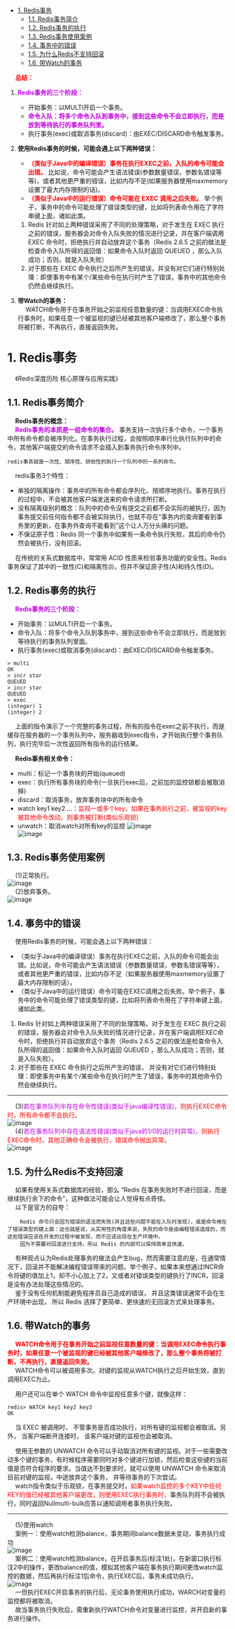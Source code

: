 

<!-- TOC -->

- [1. Redis事务](#1-redis事务)
    - [1.1. Redis事务简介](#11-redis事务简介)
    - [1.2. Redis事务的执行](#12-redis事务的执行)
    - [1.3. Redis事务使用案例](#13-redis事务使用案例)
    - [1.4. 事务中的错误](#14-事务中的错误)
    - [1.5. 为什么Redis不支持回滚](#15-为什么redis不支持回滚)
    - [1.6. 带Watch的事务](#16-带watch的事务)

<!-- /TOC -->


&emsp; **<font color = "red">总结：</font>**  
1. **<font color = "clime">Redis事务的三个阶段：</font>**  
    * 开始事务：以MULTI开启一个事务。   
    * **<font color = "clime">命令入队：将多个命令入队到事务中，接到这些命令不会立即执行，而是放到等待执行的事务队列里。</font>**    
    * 执行事务(exec)或取消事务(discard)：由EXEC/DISCARD命令触发事务。  
2. **使用Redis事务的时候，可能会遇上以下两种错误：**  
    * **<font color = "red">（类似于Java中的编译错误）事务在执行EXEC之前，入队的命令可能会出错。</font>** 比如说，命令可能会产生语法错误(参数数量错误，参数名错误等等)，或者其他更严重的错误，比如内存不足(如果服务器使用maxmemory设置了最大内存限制的话)。  
    * **<font color = "red">（类似于Java中的运行错误）命令可能在 EXEC 调用之后失败。</font>** 举个例子，事务中的命令可能处理了错误类型的键，比如将列表命令用在了字符串键上面，诸如此类。  

    1. Redis 针对如上两种错误采用了不同的处理策略，对于发生在 EXEC 执行之前的错误，服务器会对命令入队失败的情况进行记录，并在客户端调用 EXEC 命令时，拒绝执行并自动放弃这个事务（Redis 2.6.5 之前的做法是检查命令入队所得的返回值：如果命令入队时返回 QUEUED ，那么入队成功；否则，就是入队失败）  
    2. 对于那些在 EXEC 命令执行之后所产生的错误，并没有对它们进行特别处理：即使事务中有某个/某些命令在执行时产生了错误，事务中的其他命令仍然会继续执行。 

3. **带Watch的事务：**  
&emsp; WATCH命令用于在事务开始之前监视任意数量的键：当调用EXEC命令执行事务时，如果任意一个被监视的键已经被其他客户端修改了，那么整个事务将被打断，不再执行，直接返回失败。 


# 1. Redis事务  
<!-- 
不支持原子性的 Redis 事务也敢叫事务？ 
https://mp.weixin.qq.com/s/v2Ob6gZjmoJW1cEKb1Om0Q
-->
&emsp; 《Redis深度历险 核心原理与应用实践》  

## 1.1. Redis事务简介  
&emsp; **Redis事务的概念：**   
&emsp; **<font color = "clime">Redis事务的本质是一组命令的集合。</font>** 事务支持一次执行多个命令，一个事务中所有命令都会被序列化。在事务执行过程，会按照顺序串行化执行队列中的命令，其他客户端提交的命令请求不会插入到事务执行命令序列中。   

    redis事务就是一次性、顺序性、排他性的执行一个队列中的一系列命令。　　

&emsp; redis事务3个特性：  

* 单独的隔离操作：事务中的所有命令都会序列化、按顺序地执行。事务在执行的过程中，不会被其他客户端发送来的命令请求所打断。
* 没有隔离级别的概念：队列中的命令没有提交之前都不会实际的被执行，因为事务提交前任何指令都不会被实际执行，也就不存在“事务内的查询要看到事务里的更新，在事务外查询不能看到”这个让人万分头痛的问题。  
* 不保证原子性：Redis 同一个事务中如果有一条命令执行失败，其后的命令仍然会被执行，没有回滚。  

&emsp; 在传统的关系式数据库中，常常用 ACID 性质来检验事务功能的安全性。Redis事务保证了其中的一致性(C)和隔离性(I)，但并不保证原子性(A)和持久性(D)。  

<!-- 

&emsp; ~~Redis事务可以一次执行多个命令，本质是一组命令的集合。一个事务中的所有命令都会序列化，按顺序地串行化执行而不会被其它命令插入，不许加塞。~~  
&emsp; ~~可以保证一个队列中，一次性、顺序性、排他性的执行一系列命令(Redis 事务的主要作用其实就是串联多个命令防止别的命令插队)。~~  

&emsp; 官方文档是这么说的  

    事务可以一次执行多个命令， 并且带有以下两个重要的保证：  

        事务是一个单独的隔离操作：事务中的所有命令都会序列化、按顺序地执行。事务在执行的过程中，不会被其他客户端发送来的命令请求所打断。
        事务是一个原子操作：事务中的命令要么全部被执行，要么全部都不执行。  


&emsp; **Redis事务没有隔离级别的概念：**  
&emsp; 批量操作在发送EXEC命令前被放入队列缓存，并不会被实际执行，也就不存在事务内的查询要看到事务里的更新，事务外查询不能看到。  

&emsp; **Redis不保证原子性：**  
&emsp; Redis中，单条命令是原子性执行的，但事务不保证原子性，且没有回滚。事务中任意命令执行失败，其余的命令仍会被执行。  
-->

## 1.2. Redis事务的执行
&emsp; **<font color = "clime">Redis事务的三个阶段：</font>**  

* 开始事务：以MULTI开启一个事务。   
* 命令入队：将多个命令入队到事务中，接到这些命令不会立即执行，而是放到等待执行的事务队列里面。    
* 执行事务(exec)或取消事务(discard)：由EXEC/DISCARD命令触发事务。  

```
> multi
OK
> incr star
QUEUED
> incr star
QUEUED
> exec
(integer) 1
(integer) 2
```

&emsp; 上面的指令演示了一个完整的事务过程，所有的指令在exec之前不执行，而是缓存在服务器的一个事务队列中，服务器收到exec指令，才开始执行整个事务队列，执行完毕后一次性返回所有指令的运行结果。  

&emsp; **Redis事务相关命令：**  

* multi：标记一个事务块的开始(queued)
* exec：执行所有事务块的命令(一旦执行exec后，之前加的监控锁都会被取消掉)　
* discard：取消事务，放弃事务块中的所有命令
* watch key1 key2 ...：<font color = "red">监视一或多个key，如果在事务执行之前，被监视的key被其他命令改动，则事务被打断(类似乐观锁)</font>
* unwatch：取消watch对所有key的监控
![image](https://gitee.com/wt1814/pic-host/raw/master/images/microService/Redis/redis-98.png)  
![image](https://gitee.com/wt1814/pic-host/raw/master/images/microService/Redis/redis-99.png)  

## 1.3. Redis事务使用案例  
&emsp; (1)正常执行。  
![image](https://gitee.com/wt1814/pic-host/raw/master/images/microService/Redis/redis-91.png)  
&emsp; (2)放弃事务。  
![image](https://gitee.com/wt1814/pic-host/raw/master/images/microService/Redis/redis-92.png)  

## 1.4. 事务中的错误
<!-- 
不支持原子性的 Redis 事务也敢叫事务？ 
https://mp.weixin.qq.com/s/v2Ob6gZjmoJW1cEKb1Om0Q
Redis中基本的事务的错误处理办法
https://blog.csdn.net/csdn18740599042/article/details/109268025

&emsp; 在Java中有两种错误，一种是编译型异常，一种为运行时异常  
&emsp; 顾名思义： 
&emsp; 编译型就是代码语法错误，编译不能通过  
&emsp; 运行时异常就是逻辑错误，但编译时可以通过  
&emsp; 在redis中也是一样的，编译型异常即为命令错误，运行时异常即为逻辑错误  
-->

&emsp; 使用Redis事务的时候，可能会遇上以下两种错误：

* （类似于Java中的编译错误）事务在执行EXEC之前，入队的命令可能会出错。比如说，命令可能会产生语法错误（参数数量错误，参数名错误等等），或者其他更严重的错误，比如内存不足（如果服务器使用maxmemory设置了最大内存限制的话）。  
* （类似于Java中的运行错误）命令可能在EXEC调用之后失败。举个例子，事务中的命令可能处理了错误类型的键，比如将列表命令用在了字符串键上面，诸如此类。  

1. Redis 针对如上两种错误采用了不同的处理策略，对于发生在 EXEC 执行之前的错误，服务器会对命令入队失败的情况进行记录，并在客户端调用EXEC命令时，拒绝执行并自动放弃这个事务（Redis 2.6.5 之前的做法是检查命令入队所得的返回值：如果命令入队时返回 QUEUED ，那么入队成功；否则，就是入队失败）。  
2. 对于那些在 EXEC 命令执行之后所产生的错误， 并没有对它们进行特别处理：即使事务中有某个/某些命令在执行时产生了错误，事务中的其他命令仍然会继续执行。  

----

&emsp; (3)<font color = "clime">若在事务队列中存在命令性错误(类似于java编译性错误)，</font><font color = "red">则执行EXEC命令时，所有命令都不会执行。</font>  
![image](https://gitee.com/wt1814/pic-host/raw/master/images/microService/Redis/redis-93.png)  
&emsp; (4)<font color = "clime">若在事务队列中存在语法性错误(类似于java的1/0的运行时异常)，</font><font color = "red">则执行EXEC命令时，其他正确命令会被执行，错误命令抛出异常。</font>  
![image](https://gitee.com/wt1814/pic-host/raw/master/images/microService/Redis/redis-94.png)  

## 1.5. 为什么Redis不支持回滚  
&emsp; 如果有使用关系式数据库的经验，那么 “Redis 在事务失败时不进行回滚，而是继续执行余下的命令”，这种做法可能会让人觉得有点奇怪。  
&emsp; 以下是官方的自夸：  

        Redis 命令只会因为错误的语法而失败(并且这些问题不能在入队时发现)，或是命令用在了错误类型的键上面：这也就是说，从实用性的角度来说，失败的命令是由编程错误造成的，而这些错误应该在开发的过程中被发现，而不应该出现在生产环境中。
        因为不需要对回滚进行支持，所以 Redis 的内部可以保持简单且快速。

&emsp; 有种观点认为Redis处理事务的做法会产生bug，然而需要注意的是，在通常情况下，回滚并不能解决编程错误带来的问题。举个例子，如果本来想通过INCR命令将键的值加上1，却不小心加上了2，又或者对错误类型的键执行了INCR，回滚是没有办法处理这些情况的。  
&emsp; 鉴于没有任何机制能避免程序员自己造成的错误， 并且这类错误通常不会在生产环境中出现， 所以 Redis 选择了更简单、更快速的无回滚方式来处理事务。  

## 1.6. 带Watch的事务  
&emsp; **<font color = "red">WATCH命令用于在事务开始之前监视任意数量的键：当调用EXEC命令执行事务时，如果任意一个被监视的键已经被其他客户端修改了，那么整个事务将被打断，不再执行，直接返回失败。</font>**  
&emsp; WATCH命令可以被调用多次。对键的监视从WATCH执行之后开始生效，直到调用EXEC为止。  

&emsp; 用户还可以在单个 WATCH 命令中监视任意多个键，就像这样：  

```
redis> WATCH key1 key2 key3 
OK 
```
&emsp; 当 EXEC 被调用时， 不管事务是否成功执行，对所有键的监视都会被取消。另外， 当客户端断开连接时， 该客户端对键的监视也会被取消。  

&emsp; 使用无参数的 UNWATCH 命令可以手动取消对所有键的监视。对于一些需要改动多个键的事务，有时候程序需要同时对多个键进行加锁，然后检查这些键的当前值是否符合程序的要求。当值达不到要求时，就可以使用 UNWATCH 命令来取消目前对键的监视，中途放弃这个事务， 并等待事务的下次尝试。  
&emsp; watch指令类似于乐观锁，在事务提交时，<font color = "red">如果watch监控的多个KEY中任何KEY的值已经被其他客户端更改，则使用EXEC执行事务时，</font>事务队列将不会被执行，同时返回Nullmulti-bulk应答以通知调用者事务执行失败。  

-----

&emsp; (5)使用watch  
&emsp; 案例一：使用watch检测balance，事务期间balance数据未变动，事务执行成功  
![image](https://gitee.com/wt1814/pic-host/raw/master/images/microService/Redis/redis-95.png)  
&emsp; 案例二：使用watch检测balance，在开启事务后(标注1处)，在新窗口执行标注2中的操作，更改balance的值，模拟其他客户端在事务执行期间更改watch监控的数据，然后再执行标注1后命令，执行EXEC后，事务未成功执行。  
![image](https://gitee.com/wt1814/pic-host/raw/master/images/microService/Redis/redis-96.png)  
&emsp; 一但执行EXEC开启事务的执行后，无论事务使用执行成功，WARCH对变量的监控都将被取消。  
&emsp; 故当事务执行失败后，需重新执行WATCH命令对变量进行监控，并开启新的事务进行操作。  




<!-- 
&emsp; Redis 的事务有两个特点：  
1. 按进入队列的顺序执行。  
2. 不会受到其他客户端的请求影响。  

1.1. Redis事务的使用  
&emsp; Redis 的事务涉及到四个命令：multi(开启事务)，exec(执行事务)，discard (取消事务)，watch(监视)。  
1. 使用Multi命令表示开启一个事务；  
![image](https://gitee.com/wt1814/pic-host/raw/master/images/microService/Redis/redis-36.png)  
2. 开启一个事务过后中间输入的所有命令都不会被立即执行，而是被加入到队列中缓存起来，当收到Exec命令的时候Redis服务会按入队顺序依次执行命令。  
&emsp; 在multi命令后输入的命令不会被立即执行，而是被加入的队列中，并且加入成功redis会返回QUEUED，表示加入队列成功，如果这里的命令输入错误了，或者命令参数不对，Redis会返回ERR 如下图，并且此次事务无法继续执行了。这里需要注意的是在 Redis 2.6.5 版本后是会取消事务的执行，但是在 2.6.5 之前Redis是会执行所有成功加入队列的命令。详细信息可以看官方文档。  
![image](https://gitee.com/wt1814/pic-host/raw/master/images/microService/Redis/redis-37.png)  
3. 输入exec命令后会依次执行加入到队列中的命令。  

1.2. Redis事务中的错误  

1. 在Redis的事务中，命令在加入队列的时候如果出错，那么此次事务是会被取消执行的。这种错误在执行exec命令前Redis服务就可以探测到。  
2. 在 Redis 事务中还有一种错误，那就是所有命令都加入队列成功了，但是在执行exec命令的过程中出现了错误，这种错误 Redis 是无法提前探测到的，那么这种情况下 Redis 的事务是怎么处理的呢？  
![image](https://gitee.com/wt1814/pic-host/raw/master/images/microService/Redis/redis-38.png)  
&emsp; 上面测试的过程是先通过命令get a获取a的值为 5，然后开启一个事务，在事务中执行两个动作，第一个是自增a的值，另一个是通过命令hset a b 3来设置a中b的值，可以看到这里a的类型是字符串，但是第二个命令也成功的加入到了队列，Redis并没有报错。但是最后在执行exec命令的时候，第一条命令执行成功了，看到返回结果是6，第二条命令执行失败了，提示的错误信息表示类型不对。  
&emsp; 然后再通过get a命令发现a的值已经被改变了，不再是之前的5了，说明虽然事务失败了但是命令执行的结果并没有回滚！  

&emsp; **<font color = "red">Redis为什么不支持事务回滚？</font>**  
1. 在开发环境中就能避免掉语法错误或者类型不匹配的情况，在生产上是不会出现的；  
2. Redis的内部是简单的快速的，所以不需要支持回滚的能力。  

1.3. Redis的乐观锁Watch  
&emsp; 在 Redis 中提供了一个 watch 命令，它可以为 Redis 事务提供 CAS 乐观锁行为(Check and Set / Compare and Swap)，也就是多个线程更新变量的时候，会跟原值做比较，只有它没有被其他线程修 改的情况下，才更新成新的值。  

&emsp; Watch会在事务开始之前盯住1个或多个关键变量。  
&emsp; 当事务执行时，也就是服务器收到了exec指令要顺序执行缓存的事务队列时，Redis会检查关键变量自Watch 之后，是否被修改了。  
&emsp; 如果开启事务之后，至少有一个被监视 key 键在 exec 执行之前被修改了， 那么整个事务都会被取消(key 提前过期除外)。  
&emsp; 可以用 unwatch 取消。  
![image](https://gitee.com/wt1814/pic-host/raw/master/images/microService/Redis/redis-39.png)  
-->

